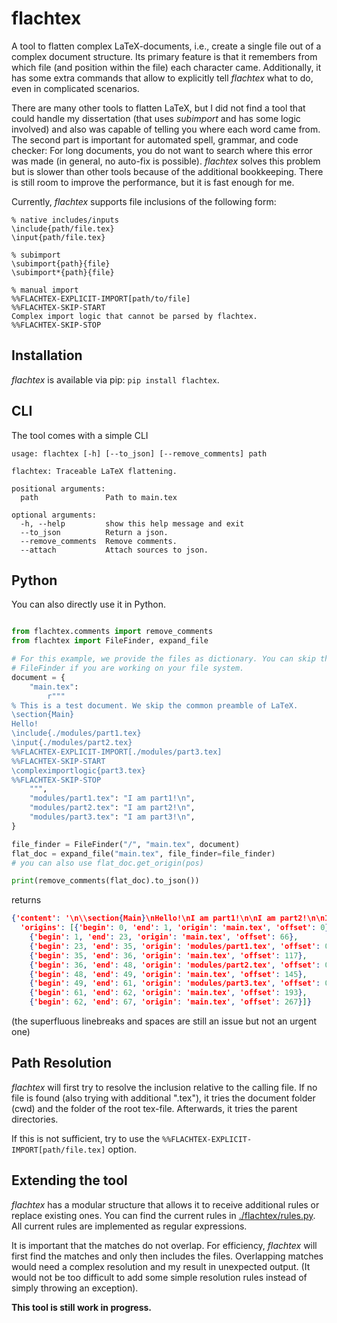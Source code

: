 # flachtex

A tool to flatten complex LaTeX-documents, i.e., create a single file out of a complex
document structure.
Its primary feature is that it remembers from which file (and position within the file)
each character came. Additionally, it has some extra commands that allow to explicitly
tell *flachtex* what to do, even in complicated scenarios.

There are many other tools to flatten LaTeX, but I did not find a tool that could handle
my dissertation (that uses *subimport* and has some logic involved) and also was capable
of telling you where each word came from. The second part is important for automated 
spell, grammar, and code checker: For long documents, you do not want to search where
this error was made (in general, no auto-fix is possible). *flachtex* solves this problem
but is slower than other tools because of the additional bookkeeping. There is still
room to improve the performance, but it is fast enough for me.

Currently, *flachtex* supports file inclusions of the following form:
```
% native includes/inputs
\include{path/file.tex}
\input{path/file.tex}

% subimport
\subimport{path}{file}
\subimport*{path}{file}

% manual import
%%FLACHTEX-EXPLICIT-IMPORT[path/to/file]
%%FLACHTEX-SKIP-START
Complex import logic that cannot be parsed by flachtex.
%%FLACHTEX-SKIP-STOP
```

## Installation

*flachtex* is available via pip: `pip install flachtex`.

## CLI

The tool comes with a simple CLI
```
usage: flachtex [-h] [--to_json] [--remove_comments] path

flachtex: Traceable LaTeX flattening.

positional arguments:
  path               Path to main.tex

optional arguments:
  -h, --help         show this help message and exit
  --to_json          Return a json.
  --remove_comments  Remove comments.
  --attach           Attach sources to json.
```

## Python

You can also directly use it in Python.
```python

from flachtex.comments import remove_comments
from flachtex import FileFinder, expand_file

# For this example, we provide the files as dictionary. You can skip the part with the
# FileFinder if you are working on your file system.
document = {
    "main.tex":
        r"""
% This is a test document. We skip the common preamble of LaTeX.
\section{Main}
Hello!
\include{./modules/part1.tex}
\input{./modules/part2.tex}
%%FLACHTEX-EXPLICIT-IMPORT[./modules/part3.tex]
%%FLACHTEX-SKIP-START
\compleximportlogic{part3.tex}
%%FLACHTEX-SKIP-STOP
    """,
    "modules/part1.tex": "I am part1!\n",
    "modules/part2.tex": "I am part2!\n",
    "modules/part3.tex": "I am part3!\n",
}

file_finder = FileFinder("/", "main.tex", document)
flat_doc = expand_file("main.tex", file_finder=file_finder)
# you can also use flat_doc.get_origin(pos)

print(remove_comments(flat_doc).to_json())
```
returns 
```json
{'content': '\n\\section{Main}\nHello!\nI am part1!\n\nI am part2!\n\nI am part3!\n\n\n    ', 
  'origins': [{'begin': 0, 'end': 1, 'origin': 'main.tex', 'offset': 0}, 
    {'begin': 1, 'end': 23, 'origin': 'main.tex', 'offset': 66}, 
    {'begin': 23, 'end': 35, 'origin': 'modules/part1.tex', 'offset': 0},
    {'begin': 35, 'end': 36, 'origin': 'main.tex', 'offset': 117},
    {'begin': 36, 'end': 48, 'origin': 'modules/part2.tex', 'offset': 0},
    {'begin': 48, 'end': 49, 'origin': 'main.tex', 'offset': 145}, 
    {'begin': 49, 'end': 61, 'origin': 'modules/part3.tex', 'offset': 0},
    {'begin': 61, 'end': 62, 'origin': 'main.tex', 'offset': 193}, 
    {'begin': 62, 'end': 67, 'origin': 'main.tex', 'offset': 267}]}
```
(the superfluous linebreaks and spaces are still an issue but not an urgent one)

## Path Resolution

*flachtex* will first try to resolve the inclusion relative to the calling file.
If no file is found (also trying with additional ".tex"), it tries the document folder
(cwd) and the folder of the root tex-file. Afterwards, it tries the parent directories.

If this is not sufficient, try to use the `%%FLACHTEX-EXPLICIT-IMPORT[path/file.tex]`
option.

## Extending the tool

*flachtex* has a modular structure that allows it to receive
additional rules or replace existing ones. You can find the current rules in
[./flachtex/rules.py](./flachtex/rules.py). All current rules are implemented as
regular expressions.

It is important that the matches do not overlap.
For efficiency, *flachtex* will first find the matches and only then includes the 
files. Overlapping matches would need a complex resolution and my result in unexpected
output. (It would not be too difficult to add some simple resolution rules instead of
simply throwing an exception).


**This tool is still work in progress.**